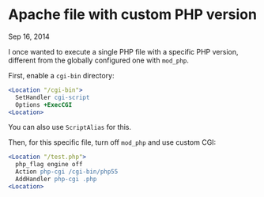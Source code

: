 Apache file with custom PHP version
===================================
Sep 16, 2014

I once wanted to execute a single PHP file with a specific PHP version,
different from the globally configured one with `mod_php`.

First, enable a `cgi-bin` directory:

```apache
<Location "/cgi-bin">
  SetHandler cgi-script
  Options +ExecCGI
<Location>
```

You can also use `ScriptAlias` for this.

Then, for this specific file, turn off `mod_php` and use custom CGI:

```apache
<Location "/test.php">
  php_flag engine off
  Action php-cgi /cgi-bin/php55
  AddHandler php-cgi .php
<Location>
```
